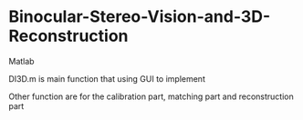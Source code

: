 # Binocular-Stereo-Vision-and-3D-Reconstruction

Matlab

DI3D.m is main function that using GUI to implement

Other function are for the calibration part, matching part and reconstruction part
